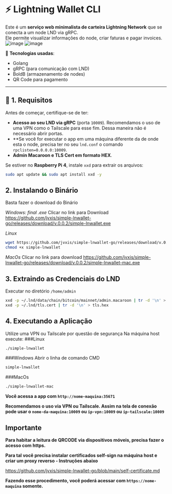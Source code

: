 # ⚡ Lightning Wallet CLI

Este é um **serviço web minimalista de carteira Lightning Network** que se conecta a um node LND via gRPC.  
Ele permite visualizar informações do node, criar faturas e pagar invoices.
![image](https://github.com/user-attachments/assets/cd4e5090-eb3a-455a-b9b5-a4b897313733)
![image](https://github.com/user-attachments/assets/db97c717-b624-4ea8-9ecd-666feeb0b7f6)

🚀 **Tecnologias usadas**:
- Golang
- gRPC (para comunicação com LND)
- BoldB (armazenamento de nodes)
- QR Code para pagamento

---

## 📌 **1. Requisitos**
Antes de começar, certifique-se de ter:
- **Acesso ao seu LND via gRPC** (porta `10009`). Recomendamos o uso de uma VPN como o Tailscale para esse fim. Dessa maneira não é necessário abrir portas.
- **Se você for executar o app em uma máquina diferente da de onde esta o node, precisa ter no seu `lnd.conf` o comando `rpclisten=0.0.0.0:10009`.
- **Admin Macaroon e TLS Cert em formato HEX**.

Se estiver no **Raspberry Pi 4**, instale `xxd` para extrair os arquivos:
```bash
sudo apt update && sudo apt install xxd -y
```
## **2. Instalando o Binário**
Basta fazer o download do Binário

*Windows: final .exe*
Clicar no link para Download
https://github.com/jvxis/simple-lnwallet-go/releases/download/v.0.0.2/simple-lnwallet.exe

*Linux*
```bash
wget https://github.com/jvxis/simple-lnwallet-go/releases/download/v.0.0.2/simple-lnwallet
chmod +x simple-lnwallet
```

*MacOs*
Clicar no link para download
https://github.com/jvxis/simple-lnwallet-go/releases/download/v.0.0.2/simple-lnwallet-mac.exe

## **3. Extraindo as Credenciais do LND**
Executar no diretório `/home/admin`
```bash
xxd -p ~/.lnd/data/chain/bitcoin/mainnet/admin.macaroon | tr -d '\n' > macaroon.hex
xxd -p ~/.lnd/tls.cert | tr -d '\n' > tls.hex
```
## **4. Executando a Aplicação**
Utilize uma VPN ou Tailscale por questão de segurança
Na máquina host execute:
###Linux
```bash
./simple-lnwallet
```
###Windows
Abrir o linha de comando CMD
```bash
simple-lnwallet
```
###MacOs
```bash
./simple-lnwallet-mac
```

**Você acessa a app com `http://nome-maquina:35671`**

**Recomendamos o uso via VPN ou Tailscale. Assim na tela de conexão pode usar o `nome-da-maquina:10009` ou `ip-vpn:10009` ou `ip-tailscale:10009`**

## **Importante**
**Para habitar a leitura de QRCODE via dispositivos móveis, precisa fazer o acesso com https.**

**Para tal você precisa instalar certificados self-sign na máquina host e criar um proxy reverso - Instruções abaixo**

https://github.com/jvxis/simple-lnwallet-go/blob/main/self-certificate.md

**Fazendo esse procedimento, você poderá acessar com `https://nome-maquina` somente.**
